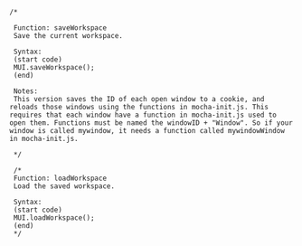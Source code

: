 	/*

	 Function: saveWorkspace
	 Save the current workspace.

	 Syntax:
	 (start code)
	 MUI.saveWorkspace();
	 (end)

	 Notes:
	 This version saves the ID of each open window to a cookie, and reloads those windows using the functions in mocha-init.js. This requires that each window have a function in mocha-init.js used to open them. Functions must be named the windowID + "Window". So if your window is called mywindow, it needs a function called mywindowWindow in mocha-init.js.

	 */

	 /*
	 Function: loadWorkspace
	 Load the saved workspace.

	 Syntax:
	 (start code)
	 MUI.loadWorkspace();
	 (end)
	 */